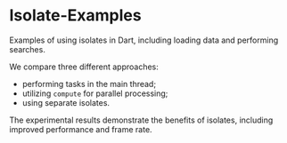 # Isolate-Examples

Examples of using isolates in Dart, including loading data and performing searches. 

We compare three different approaches: 
* performing tasks in the main thread;
* utilizing ``compute`` for parallel processing;
* using separate isolates.

The experimental results demonstrate the benefits of isolates, including improved performance and frame rate.
